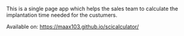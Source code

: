 This is a single page app which helps the sales team to calculate the implantation time needed for the custumers.

Available on: https://maax103.github.io/scicalculator/
